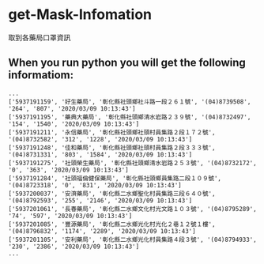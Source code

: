 # get-Mask-Infomation
取到各藥局口罩資訊

## When you run python you will get the following informatiom:
    ...
    ['5937191159', '好生藥局', '彰化縣社頭鄉社斗路一段２６１號', '(04)8739508', '264', '807', '2020/03/09 10:13:43']
    ['5937191195', '藥典大藥局', '彰化縣社頭鄉清水岩路２３９號', '(04)8732497', '154', '1540', '2020/03/09 10:13:43']
    ['5937191211', '永信藥局', '彰化縣社頭鄉社頭村員集路２段１７２號', '(04)8732582', '312', '1228', '2020/03/09 10:13:43']
    ['5937191248', '佳和藥局', '彰化縣社頭鄉社頭村員集路２段３３３號', '(04)8731331', '803', '1584', '2020/03/09 10:13:43']
    ['5937191275', '社頭榮生藥局', '彰化縣社頭鄉清水岩路２５３號', '(04)8732172', '0', '363', '2020/03/09 10:13:43']
    ['5937191284', '社頭福倫健保藥局', '彰化縣社頭鄉員集路二段１０９號', '(04)8723318', '0', '831', '2020/03/09 10:13:43']
    ['5937200037', '安濟藥局', '彰化縣二水鄉聖化村員集路三段６４０號', '(04)8792593', '255', '2146', '2020/03/09 10:13:43']
    ['5937201061', '長春藥局', '彰化縣二水鄉文化村光文路１０３號', '(04)8795289', '74', '597', '2020/03/09 10:13:43']
    ['5937201085', '豐源藥局', '彰化縣二水鄉光化村光化２巷１２號１樓', '(04)8796832', '1174', '2289', '2020/03/09 10:13:43']
    ['5937201105', '安利藥局', '彰化縣二水鄉光化村員集路４段３號', '(04)8794933', '230', '2386', '2020/03/09 10:13:43']
    ...
